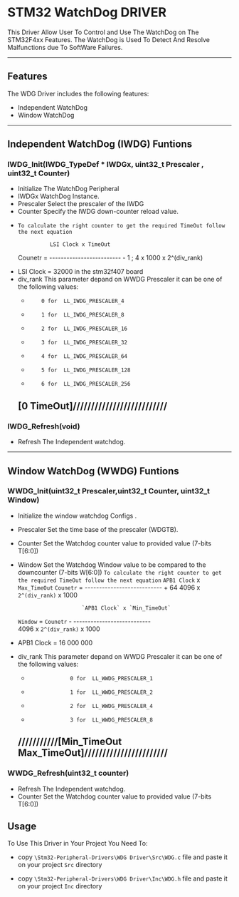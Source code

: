# STM32 WatchDog DRIVER 

This Driver Allow User To Control and Use The WatchDog on The STM32F4xx Features.
The WatchDog is Used To Detect And Resolve Malfunctions due To SoftWare Failures.

---

## Features
The WDG Driver includes the following features:
- Independent WatchDog
- Window WatchDog
---
## Independent WatchDog (IWDG) Funtions

### IWDG_Init(IWDG_TypeDef * IWDGx, uint32_t Prescaler , uint32_t Counter)
- Initialize The WatchDog Peripheral
- IWDGx WatchDog Instance.
- Prescaler Select the prescaler of the IWDG
- Counter Specify the IWDG down-counter reload value.
* `To calculate the right counter to get the required TimeOut follow the next equation`
                
                LSI Clock x TimeOut
   Counetr = ------------------------- - 1 ;
               4 x 1000 x 2^(div_rank)
- LSI Clock = 32000 in the stm32f407 board
- div_rank This parameter depand on WWDG Prescaler it can be one of the following values:
   *         0 for  LL_IWDG_PRESCALER_4
   *         1 for  LL_IWDG_PRESCALER_8
   *         2 for  LL_IWDG_PRESCALER_16
   *         3 for  LL_IWDG_PRESCALER_32
   *         4 for  LL_IWDG_PRESCALER_64
   *         5 for  LL_IWDG_PRESCALER_128
   *         6 for  LL_IWDG_PRESCALER_256
    [0                                        TimeOut]//////////////////////////
    ---------------------------------------------------------------------------
### IWDG_Refresh(void)
- Refresh The Independent watchdog.
---

## Window WatchDog (WWDG) Funtions
### WWDG_Init(uint32_t Prescaler,uint32_t Counter, uint32_t Window)
- Initialize the window watchdog Configs .
- Prescaler Set the time base of the prescaler (WDGTB).
- Counter Set the Watchdog counter value to provided value (7-bits T[6:0])
- Window Set the Watchdog Window value to be compared to the downcounter (7-bits W[6:0])
 `To calculate the right counter to get the required TimeOut follow the next equation`
                `APB1 Clock` x `Max_TimeOut`
  `Counetr` = --------------------------- + 64 
              4096 x `2^(div_rank)` x 1000
  
                          `APB1 Clock` x `Min_TimeOut`
   `Window`  = `Counetr` - ---------------------------  
                        4096 x `2^(div_rank)` x 1000
  
- APB1 Clock = 16 000 000
- div_rank This parameter depand on WWDG Prescaler it can be one of the following values:
  *                  0 for  LL_WWDG_PRESCALER_1
  *                  1 for  LL_WWDG_PRESCALER_2
  *                  2 for  LL_WWDG_PRESCALER_4
  *                  3 for  LL_WWDG_PRESCALER_8
   ///////////[Min_TimeOut                             Max_TimeOut]///////////////////////
   ---------------------------------------------------------------------------------------

### WWDG_Refresh(uint32_t counter)
- Refresh The Independent watchdog.
- Counter Set the Watchdog counter value to provided value (7-bits T[6:0])
 
## Usage

To Use This Driver in Your Project You Need To: 

- copy `\Stm32-Peripheral-Drivers\WDG Driver\Src\WDG.c` file and paste it on your project `Src` directory

- copy `\Stm32-Peripheral-Drivers\WDG Driver\Inc\WDG.h` file and paste it on your project `Inc` directory
